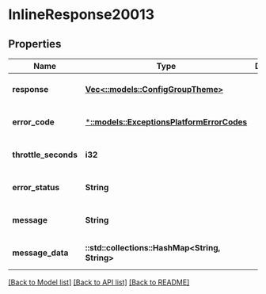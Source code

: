 # InlineResponse20013

## Properties
Name | Type | Description | Notes
------------ | ------------- | ------------- | -------------
**response** | [**Vec<::models::ConfigGroupTheme>**](Config.GroupTheme.md) |  | [optional] [default to null]
**error_code** | [***::models::ExceptionsPlatformErrorCodes**](Exceptions.PlatformErrorCodes.md) |  | [optional] [default to null]
**throttle_seconds** | **i32** |  | [optional] [default to null]
**error_status** | **String** |  | [optional] [default to null]
**message** | **String** |  | [optional] [default to null]
**message_data** | **::std::collections::HashMap<String, String>** |  | [optional] [default to null]

[[Back to Model list]](../README.md#documentation-for-models) [[Back to API list]](../README.md#documentation-for-api-endpoints) [[Back to README]](../README.md)


